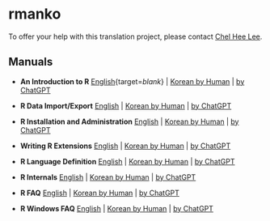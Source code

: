 # rmanko

To offer your help with this translation project, please contact [Chel Hee Lee](mailto:chelhee.lee@ucalgary.ca). 

## Manuals 

* **An Introduction to R** [English](https://cran.r-project.org/doc/manuals/r-devel/R-intro.html){target=_blank_} | [Korean by Human](https://imstatsbee.github.io/rmanko/inst/doc/R-intro-ko.html) | [by ChatGPT](#)

* **R Data Import/Export** [English](https://cran.r-project.org/doc/manuals/r-devel/R-data.html) | [Korean by Human](./https://imstatsbee.github.io/rmanko/inst/doc/R-data-ko.html)  | [by ChatGPT](#)

* **R Installation and Administration**  [English](https://cran.r-project.org/doc/manuals/r-devel/R-admin.html) | [Korean by Human](https://imstatsbee.github.io/rmanko/inst/doc/R-admin-ko.html) | [by ChatGPT](#)

* **Writing R Extensions** [English](https://cran.r-project.org/doc/manuals/r-release/R-exts.html) | [Korean by Human](https://imstatsbee.github.io/rmanko/inst/doc/R-exts-ko.html) | [by ChatGPT](#)

* **R Language Definition** [English](https://cran.r-project.org/doc/manuals/r-release/R-lang.html) | [Korean by Human](https://imstatsbee.github.io/rmanko/inst/doc/R-lang-ko.html) | [by ChatGPT](#)

* **R Internals** [English](https://cran.r-project.org/doc/manuals/r-release/R-ints.html) | [Korean by Human](https://imstatsbee.github.io/rmanko/inst/doc/R-ints-ko.html) | [by ChatGPT](#)

* **R FAQ** [English](https://cran.r-project.org/doc/FAQ/R-FAQ.html) | [Korean by Human](./https://imstatsbee.github.io/rmanko/inst/doc/R-FAQ-ko.html) | [by ChatGPT](#)

* **R Windows FAQ** [English](https://cran.r-project.org/bin/windows/base/rw-FAQ.html) | [Korean by Human](./https://imstatsbee.github.io/rmanko/inst/doc/rw-FAQ.html) | [by ChatGPT](#)

